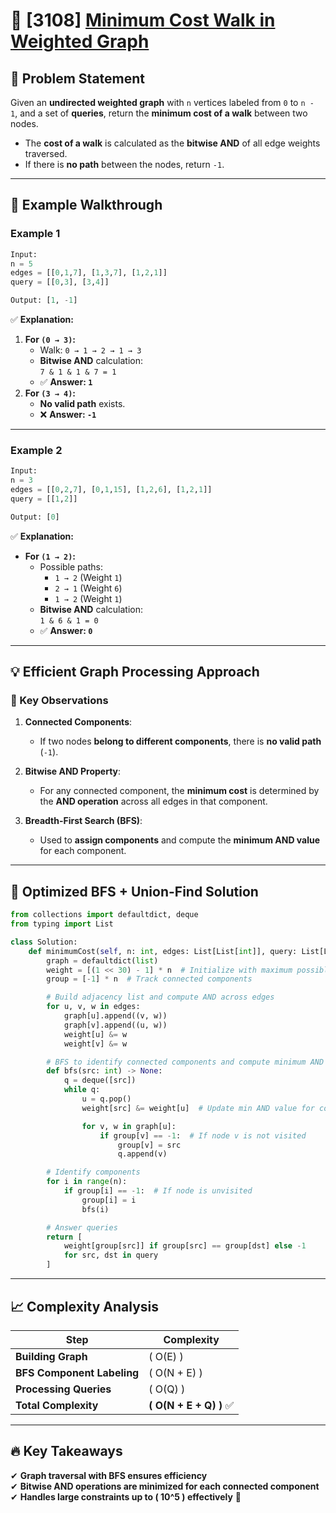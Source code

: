 # 🚀 [3108] [Minimum Cost Walk in Weighted Graph](../hard/3108.py)

## 📝 Problem Statement

Given an **undirected weighted graph** with `n` vertices labeled from `0` to `n - 1`, and a set of **queries**, return the **minimum cost of a walk** between two nodes.

-   The **cost of a walk** is calculated as the **bitwise AND** of all edge weights traversed.
-   If there is **no path** between the nodes, return `-1`.

---

## 🔹 Example Walkthrough

### **Example 1**

```python
Input:
n = 5
edges = [[0,1,7], [1,3,7], [1,2,1]]
query = [[0,3], [3,4]]

Output: [1, -1]
```

✅ **Explanation:**

1. **For `(0 → 3)`:**
    - Walk: `0 → 1 → 2 → 1 → 3`
    - **Bitwise AND** calculation:  
      `7 & 1 & 1 & 7 = 1`
    - ✅ **Answer: `1`**
2. **For `(3 → 4)`:**
    - **No valid path** exists.
    - ❌ **Answer: `-1`**

---

### **Example 2**

```python
Input:
n = 3
edges = [[0,2,7], [0,1,15], [1,2,6], [1,2,1]]
query = [[1,2]]

Output: [0]
```

✅ **Explanation:**

-   **For `(1 → 2)`:**
    -   Possible paths:
        -   `1 → 2` (Weight `1`)
        -   `2 → 1` (Weight `6`)
        -   `1 → 2` (Weight `1`)
    -   **Bitwise AND** calculation:  
        `1 & 6 & 1 = 0`
    -   ✅ **Answer: `0`**

---

## 💡 Efficient Graph Processing Approach

### **🔹 Key Observations**

1. **Connected Components**:
    - If two nodes **belong to different components**, there is **no valid path** (`-1`).
2. **Bitwise AND Property**:

    - For any connected component, the **minimum cost** is determined by the **AND operation** across all edges in that component.

3. **Breadth-First Search (BFS)**:
    - Used to **assign components** and compute the **minimum AND value** for each component.

---

## 🔨 Optimized BFS + Union-Find Solution

```python
from collections import defaultdict, deque
from typing import List

class Solution:
    def minimumCost(self, n: int, edges: List[List[int]], query: List[List[int]]) -> List[int]:
        graph = defaultdict(list)
        weight = [(1 << 30) - 1] * n  # Initialize with maximum possible AND value
        group = [-1] * n  # Track connected components

        # Build adjacency list and compute AND across edges
        for u, v, w in edges:
            graph[u].append((v, w))
            graph[v].append((u, w))
            weight[u] &= w
            weight[v] &= w

        # BFS to identify connected components and compute minimum AND value
        def bfs(src: int) -> None:
            q = deque([src])
            while q:
                u = q.pop()
                weight[src] &= weight[u]  # Update min AND value for component

                for v, w in graph[u]:
                    if group[v] == -1:  # If node v is not visited
                        group[v] = src
                        q.append(v)

        # Identify components
        for i in range(n):
            if group[i] == -1:  # If node is unvisited
                group[i] = i
                bfs(i)

        # Answer queries
        return [
            weight[group[src]] if group[src] == group[dst] else -1
            for src, dst in query
        ]
```

---

## 📈 Complexity Analysis

| Step                       | Complexity                |
| -------------------------- | ------------------------- |
| **Building Graph**         | \( O(E) \)                |
| **BFS Component Labeling** | \( O(N + E) \)            |
| **Processing Queries**     | \( O(Q) \)                |
| **Total Complexity**       | **\( O(N + E + Q) \)** ✅ |

---

## 🔥 Key Takeaways

✔ **Graph traversal with BFS ensures efficiency**  
✔ **Bitwise AND operations are minimized for each connected component**  
✔ **Handles large constraints up to \( 10^5 \) effectively** 🚀
